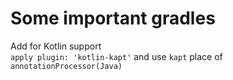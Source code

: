 # Some important gradles

Add for Kotlin support  
`apply plugin: 'kotlin-kapt'` and use `kapt` place of `annotationProcessor(Java)`


